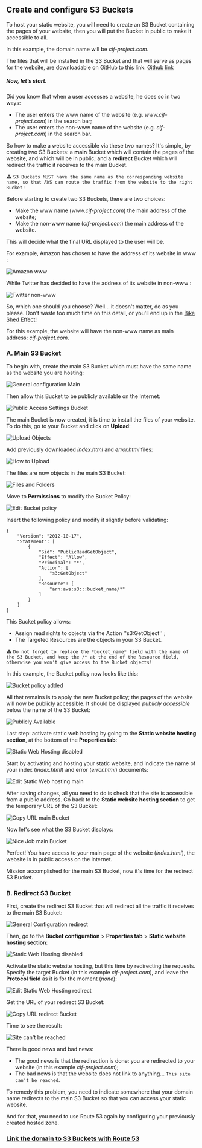 ## Create and configure S3 Buckets

To host your static website, you will need to create an S3 Bucket containing the pages of your website, then you will put the Bucket in public to make it accessible to all.

In this example, the domain name will be *cif-project.com*.

The files that will be installed in the S3 Bucket and that will serve as pages for the website, are downloadable on GitHub to this link: [Github link](https://github.com/ydamni/cloud-is-free/tree/main/projects/project-1/resources)

##### Now, let’s start.

Did you know that when a user accesses a website, he does so in two ways:

- The user enters the www name of the website (e.g. *www<nolink>.cif-project.com*) in the search bar;
- The user enters the non-www name of the website (e.g. *cif-project.com*) in the search bar.

So how to make a website accessible via these two names? It's simple, by creating two S3 Buckets: a **main** Bucket which will contain the pages of the website, and which will be in public; and a **redirect** Bucket which will redirect the traffic it receives to the main Bucket.

:warning: `S3 Buckets MUST have the same name as the corresponding website name, so that AWS can route the traffic from the website to the right Bucket!`

Before starting to create two S3 Buckets, there are two choices:
- Make the www name (*www<nolink>.cif-project.com*) the main address of the website;
- Make the non-www name (*cif-project.com*) the main address of the website.

This will decide what the final URL displayed to the user will be.

For example, Amazon has chosen to have the address of its website in www :

![Amazon www](images/amazon-www.png ':size=250')

While Twitter has decided to have the address of its website in non-www :

![Twitter non-www](images/twitter-non-www.png ':size=250')

So, which one should you choose? Well… it doesn't matter, do as you please. Don't waste too much time on this detail, or you'll end up in the [Bike Shed Effect!](https://bikeshed.com/)

For this example, the website will have the non-www name as main address: *cif-project.com*.


### A.	Main S3 Bucket

To begin with, create the main S3 Bucket which must have the same name as the website you are hosting:

![General configuration Main](images/general-configuration-main.png ':size=700')

Then allow this Bucket to be publicly available on the Internet:

![Public Access Settings Bucket](images/public-access-settings-bucket.png ':size=800')

The main Bucket is now created, it is time to install the files of your website. To do this, go to your Bucket and click on **Upload**:

![Upload Objects](images/upload-objects.png ':size=1200')

Add previously downloaded *index.html* and *error.html* files:

![How to Upload](images/how-to-upload.png ':size=1300')

The files are now objects in the main S3 Bucket:

![Files and Folders](images/files-and-folders.png ':size=750')

Move to **Permissions** to modify the Bucket Policy:

![Edit Bucket policy](images/edit-bucket-policy.png ':size=1000')

Insert the following policy and modify it slightly before validating:

```
{
    "Version": "2012-10-17",
    "Statement": [
        {
            "Sid": "PublicReadGetObject",
            "Effect": "Allow",
            "Principal": "*",
            "Action": [
                "s3:GetObject"
            ],
            "Resource": [
                "arn:aws:s3:::bucket_name/*"
            ]
        }
    ]
}
```

This Bucket policy allows:
- Assign read rights to objects via the Action ''s3:GetObject'' ;
- The Targeted Resources are the objects in your S3 Bucket.

:warning: `Do not forget to replace the *bucket_name* field with the name of the S3 Bucket, and keep the /* at the end of the Resource field, otherwise you won't give access to the Bucket objects!`

In this example, the Bucket policy now looks like this:

![Bucket policy added](images/bucket-policy-added.png ':size=1350')

All that remains is to apply the new Bucket policy; the pages of the website will now be publicly accessible. It should be displayed *publicly accessible* below the name of the S3 Bucket:

![Publicly Available](images/publicly-available.png ':size=200')

Last step: activate static web hosting by going to the **Static website hosting section**, at the bottom of the **Properties tab**:

![Static Web Hosting disabled](images/static-web-hosting-disabled.png ':size=1100')

Start by activating and hosting your static website, and indicate the name of your index (*index.html*) and error (*error.html*) documents:

![Edit Static Web hosting main](images/edit-static-web-hosting-main.png ':size=700')

After saving changes, all you need to do is check that the site is accessible from a public address. Go back to the **Static website hosting section** to get the temporary URL of the S3 Bucket:

![Copy URL main Bucket](images/copy-url-main-bucket.png ':size=1400')

Now let's see what the S3 Bucket displays:

![Nice Job main Bucket](images/nice-job-main-bucket.png ':size=600')

Perfect! You have access to your main page of the website (*index.html*), the website is in public access on the internet.

Mission accomplished for the main S3 Bucket, now it's time for the redirect S3 Bucket.

### B.	Redirect S3 Bucket

First, create the redirect S3 Bucket that will redirect all the traffic it receives to the main S3 Bucket:

![General Configuration redirect](images/general-configuration-redirect.png ':size=700')

Then, go to the **Bucket configuration** > **Properties tab** > **Static website hosting section**:

![Static Web Hosting disabled](images/static-web-hosting-disabled.png ':size=1100')

Activate the static website hosting, but this time by redirecting the requests. Specify the target Bucket (in this example *cif-project.com*), and leave the **Protocol field** as it is for the moment (*none*):

![Edit Static Web Hosting redirect](images/edit-static-web-hosting-redirect.png ':size=700')

Get the URL of your redirect S3 Bucket:

![Copy URL redirect Bucket](images/copy-url-redirect-bucket.png ':size=1200')

Time to see the result:

![Site can't be reached](images/site-cant-be-reached.png ':size=1000')

There is good news and bad news:
- The good news is that the redirection is done: you are redirected to your website (in this example *cif-project.com*);
- The bad news is that the website does not link to anything... `This site can't be reached`.

To remedy this problem, you need to indicate somewhere that your domain name redirects to the main S3 Bucket so that you can access your static website.

And for that, you need to use Route 53 again by configuring your previously created hosted zone.

### [Link the domain to S3 Buckets with Route 53](/projects/project-1/part-5/README.md)